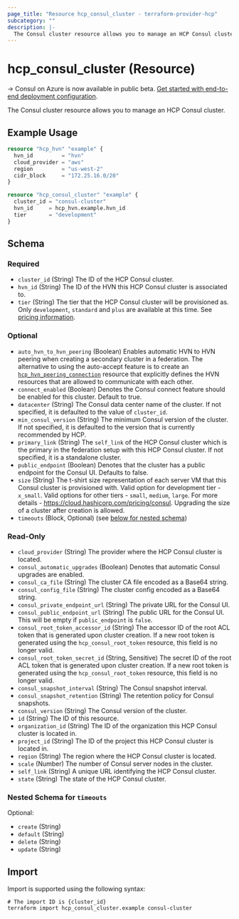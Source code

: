 ```yaml
---
page_title: "Resource hcp_consul_cluster - terraform-provider-hcp"
subcategory: ""
description: |-
  The Consul cluster resource allows you to manage an HCP Consul cluster.
---
```


# hcp_consul_cluster (Resource)

-> Consul on Azure is now available in public beta. [Get started with end-to-end deployment configuration](https://learn.hashicorp.com/tutorials/cloud/consul-end-to-end-overview).

The Consul cluster resource allows you to manage an HCP Consul cluster.

## Example Usage

```terraform
resource "hcp_hvn" "example" {
  hvn_id         = "hvn"
  cloud_provider = "aws"
  region         = "us-west-2"
  cidr_block     = "172.25.16.0/20"
}

resource "hcp_consul_cluster" "example" {
  cluster_id = "consul-cluster"
  hvn_id     = hcp_hvn.example.hvn_id
  tier       = "development"
}
```

<!-- schema generated by tfplugindocs -->
## Schema

### Required

- `cluster_id` (String) The ID of the HCP Consul cluster.
- `hvn_id` (String) The ID of the HVN this HCP Consul cluster is associated to.
- `tier` (String) The tier that the HCP Consul cluster will be provisioned as.  Only `development`, `standard` and `plus` are available at this time. See [pricing information](https://cloud.hashicorp.com/pricing/consul).

### Optional

- `auto_hvn_to_hvn_peering` (Boolean) Enables automatic HVN to HVN peering when creating a secondary cluster in a federation. The alternative to using the auto-accept feature is to create an [`hcp_hvn_peering_connection`](hvn_peering_connection.md) resource that explicitly defines the HVN resources that are allowed to communicate with each other.
- `connect_enabled` (Boolean) Denotes the Consul connect feature should be enabled for this cluster.  Default to true.
- `datacenter` (String) The Consul data center name of the cluster. If not specified, it is defaulted to the value of `cluster_id`.
- `min_consul_version` (String) The minimum Consul version of the cluster. If not specified, it is defaulted to the version that is currently recommended by HCP.
- `primary_link` (String) The `self_link` of the HCP Consul cluster which is the primary in the federation setup with this HCP Consul cluster. If not specified, it is a standalone cluster.
- `public_endpoint` (Boolean) Denotes that the cluster has a public endpoint for the Consul UI. Defaults to false.
- `size` (String) The t-shirt size representation of each server VM that this Consul cluster is provisioned with. Valid option for development tier - `x_small`. Valid options for other tiers - `small`, `medium`, `large`. For more details - https://cloud.hashicorp.com/pricing/consul. Upgrading the size of a cluster after creation is allowed.
- `timeouts` (Block, Optional) (see [below for nested schema](#nestedblock--timeouts))

### Read-Only

- `cloud_provider` (String) The provider where the HCP Consul cluster is located.
- `consul_automatic_upgrades` (Boolean) Denotes that automatic Consul upgrades are enabled.
- `consul_ca_file` (String) The cluster CA file encoded as a Base64 string.
- `consul_config_file` (String) The cluster config encoded as a Base64 string.
- `consul_private_endpoint_url` (String) The private URL for the Consul UI.
- `consul_public_endpoint_url` (String) The public URL for the Consul UI. This will be empty if `public_endpoint` is `false`.
- `consul_root_token_accessor_id` (String) The accessor ID of the root ACL token that is generated upon cluster creation. If a new root token is generated using the `hcp_consul_root_token` resource, this field is no longer valid.
- `consul_root_token_secret_id` (String, Sensitive) The secret ID of the root ACL token that is generated upon cluster creation. If a new root token is generated using the `hcp_consul_root_token` resource, this field is no longer valid.
- `consul_snapshot_interval` (String) The Consul snapshot interval.
- `consul_snapshot_retention` (String) The retention policy for Consul snapshots.
- `consul_version` (String) The Consul version of the cluster.
- `id` (String) The ID of this resource.
- `organization_id` (String) The ID of the organization this HCP Consul cluster is located in.
- `project_id` (String) The ID of the project this HCP Consul cluster is located in.
- `region` (String) The region where the HCP Consul cluster is located.
- `scale` (Number) The number of Consul server nodes in the cluster.
- `self_link` (String) A unique URL identifying the HCP Consul cluster.
- `state` (String) The state of the HCP Consul cluster.

<a id="nestedblock--timeouts"></a>
### Nested Schema for `timeouts`

Optional:

- `create` (String)
- `default` (String)
- `delete` (String)
- `update` (String)

## Import

Import is supported using the following syntax:

```shell
# The import ID is {cluster_id}
terraform import hcp_consul_cluster.example consul-cluster
```
